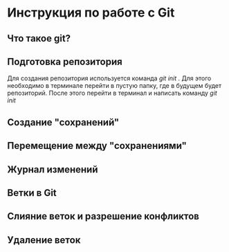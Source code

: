 # Инструкция по работе с Git

## Что такое git?

## Подготовка репозитория
Для создания репозитория используется команда *git init* . Для этого необходимо в терминале перейти в пустую папку, где в будущем будет репозиторий. После этого перейти в терминал и написать команду *git init*

## Создание "сохранений"

## Перемещение между "сохранениями"

## Журнал изменений

## Ветки в Git

## Слияние веток и разрешение конфликтов

## Удаление веток
